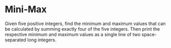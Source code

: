 # Mini-Max
Given five positive integers, find the minimum and maximum values that can be calculated by summing exactly four of the five integers. Then print the respective minimum and maximum values as a single line of two space-separated long integers.
